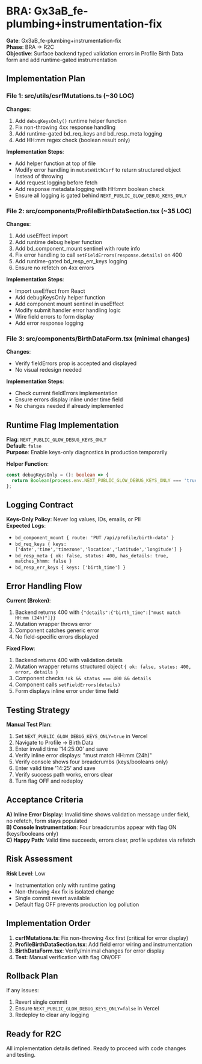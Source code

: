 # BRA: Gx3aB_fe-plumbing+instrumentation-fix

**Gate**: Gx3aB_fe-plumbing+instrumentation-fix  
**Phase**: BRA → R2C  
**Objective**: Surface backend typed validation errors in Profile Birth Data form and add runtime-gated instrumentation  

## Implementation Plan

### File 1: src/utils/csrfMutations.ts (~30 LOC)

**Changes**:
1. Add `debugKeysOnly()` runtime helper function
2. Fix non-throwing 4xx response handling 
3. Add runtime-gated bd_req_keys and bd_resp_meta logging
4. Add HH:mm regex check (boolean result only)

**Implementation Steps**:
- Add helper function at top of file
- Modify error handling in `mutateWithCsrf` to return structured object instead of throwing
- Add request logging before fetch
- Add response metadata logging with HH:mm boolean check
- Ensure all logging is gated behind `NEXT_PUBLIC_GLOW_DEBUG_KEYS_ONLY`

### File 2: src/components/ProfileBirthDataSection.tsx (~35 LOC)

**Changes**:
1. Add useEffect import
2. Add runtime debug helper function  
3. Add bd_component_mount sentinel with route info
4. Fix error handling to call `setFieldErrors(response.details)` on 400
5. Add runtime-gated bd_resp_err_keys logging
6. Ensure no refetch on 4xx errors

**Implementation Steps**:
- Import useEffect from React
- Add debugKeysOnly helper function
- Add component mount sentinel in useEffect
- Modify submit handler error handling logic
- Wire field errors to form display
- Add error response logging

### File 3: src/components/BirthDataForm.tsx (minimal changes)

**Changes**:
- Verify fieldErrors prop is accepted and displayed
- No visual redesign needed

**Implementation Steps**:
- Check current fieldErrors implementation
- Ensure errors display inline under time field
- No changes needed if already implemented

## Runtime Flag Implementation

**Flag**: `NEXT_PUBLIC_GLOW_DEBUG_KEYS_ONLY`  
**Default**: `false`  
**Purpose**: Enable keys-only diagnostics in production temporarily  

**Helper Function**:
```typescript
const debugKeysOnly = (): boolean => {
  return Boolean(process.env.NEXT_PUBLIC_GLOW_DEBUG_KEYS_ONLY === 'true');
};
```

## Logging Contract

**Keys-Only Policy**: Never log values, IDs, emails, or PII  
**Expected Logs**:
- `bd_component_mount { route: 'PUT /api/profile/birth-data' }`
- `bd_req_keys { keys: ['date','time','timezone','location','latitude','longitude'] }`
- `bd_resp_meta { ok: false, status: 400, has_details: true, matches_hhmm: false }`
- `bd_resp_err_keys { keys: ['birth_time'] }`

## Error Handling Flow

**Current (Broken)**:
1. Backend returns 400 with `{"details":{"birth_time":["must match HH:mm (24h)"]}}`
2. Mutation wrapper throws error
3. Component catches generic error
4. No field-specific errors displayed

**Fixed Flow**:
1. Backend returns 400 with validation details
2. Mutation wrapper returns structured object `{ ok: false, status: 400, error, details }`
3. Component checks `!ok && status === 400 && details`
4. Component calls `setFieldErrors(details)`
5. Form displays inline error under time field

## Testing Strategy

**Manual Test Plan**:
1. Set `NEXT_PUBLIC_GLOW_DEBUG_KEYS_ONLY=true` in Vercel
2. Navigate to Profile → Birth Data
3. Enter invalid time '14:25:00' and save
4. Verify inline error displays: "must match HH:mm (24h)"
5. Verify console shows four breadcrumbs (keys/booleans only)
6. Enter valid time '14:25' and save
7. Verify success path works, errors clear
8. Turn flag OFF and redeploy

## Acceptance Criteria

**A) Inline Error Display**: Invalid time shows validation message under field, no refetch, form stays populated  
**B) Console Instrumentation**: Four breadcrumbs appear with flag ON (keys/booleans only)  
**C) Happy Path**: Valid time succeeds, errors clear, profile updates via refetch  

## Risk Assessment

**Risk Level**: Low  
- Instrumentation only with runtime gating
- Non-throwing 4xx fix is isolated change
- Single commit revert available
- Default flag OFF prevents production log pollution

## Implementation Order

1. **csrfMutations.ts**: Fix non-throwing 4xx first (critical for error display)
2. **ProfileBirthDataSection.tsx**: Add field error wiring and instrumentation
3. **BirthDataForm.tsx**: Verify/minimal changes for error display
4. **Test**: Manual verification with flag ON/OFF

## Rollback Plan

If any issues:
1. Revert single commit
2. Ensure `NEXT_PUBLIC_GLOW_DEBUG_KEYS_ONLY=false` in Vercel
3. Redeploy to clear any logging

## Ready for R2C

All implementation details defined. Ready to proceed with code changes and testing.

